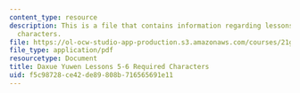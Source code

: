 ```yaml
---
content_type: resource
description: This is a file that contains information regarding lessons 5-6 required
  characters.
file: https://ol-ocw-studio-app-production.s3.amazonaws.com/courses/21g-107-chinese-i-streamlined-fall-2014/f5c98728ce42de89808b716565691e11_MIT21G_107F14_L5and6Req.pdf
file_type: application/pdf
resourcetype: Document
title: Daxue Yuwen Lessons 5-6 Required Characters
uid: f5c98728-ce42-de89-808b-716565691e11
---
```

